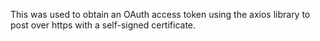 This was used to obtain an OAuth access token using the axios library to post over https with a self-signed certificate.